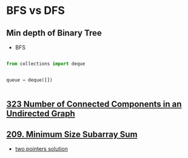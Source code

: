 # BFS vs DFS

## Min depth of Binary Tree
- BFS 

```python

from collections import deque 


queue = deque([])



```

## [323 Number of Connected Components in an Undirected Graph ](https://leetcode.com/problems/number-of-connected-components-in-an-undirected-graph/)


## [209. Minimum Size Subarray Sum](https://leetcode.com/problems/minimum-size-subarray-sum/)
- [two pointers solution](https://leetcode.com/problems/minimum-size-subarray-sum/discuss/1037095/Python-3-Two-pointer-While-loop-Illustrated)
